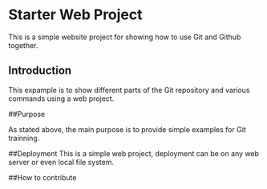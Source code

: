 # Starter Web Project

This is a simple website project for showing how to use Git and Github together.

## Introduction

This expample is to show different parts of the Git repository and various commands using a web project.

##Purpose

As stated above, the main purpose is to provide simple examples for Git trainning.

##Deployment
This is a simple web project, deployment can be on any web server or even local file system.

##How to contribute
